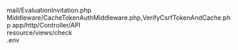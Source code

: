 mail/EvaluationInvitation.php  
Middleware/CacheTokenAuthMiddleware.php,VerifyCsrfTokenAndCache.php    app/http/Controller/API  
resource/views/check  
.env  
